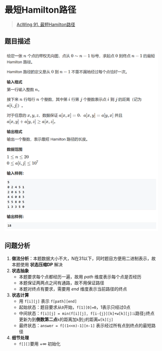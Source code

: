 # 最短Hamilton路径
> [AcWing 91. 最短Hamilton路径](https://www.acwing.com/activity/content/problem/content/1011/)

## 题目描述
![最短Hamilton路径题目](image/最短Hamilton路径题目.png)

## 问题分析
1. **做法分析**：本题数据大小不大，N在31以下，同时题目方便用二进制表示，故本题使用 **状态压缩DP** 解决
2. **状态抽象**
   - 本题要求每个点都经历一遍，故用 *path* 维度表示每个点是否经历
   - 本题保证两两点之间有通路，故不用保证路径
   - 本题对终点有要求，需要用 *end* 维度表示当前路径的终点
3. **状态计算**
   - 用 `f[i][j]` 表示 `f[path][end]`
   - 起始状态：题目要求从`0`开始，`f[1][0]=0`，1表示只经过0点
   - 中间状态：`f[i][j] = min(f[i][j], f[i-{j}][k]+w[k][j]`:`i`路径`j`终点更新为到**倒数第二点**`k`的距离加`k`到`j`的距离`w[k][j]`
   - 最终状态：`answer = f[(1<<n)-1][n-1]` 表示经过所有点到终点的最短路径
4. **细节处理**
   - `f[][]`要用 $+\infty$ 初始化
